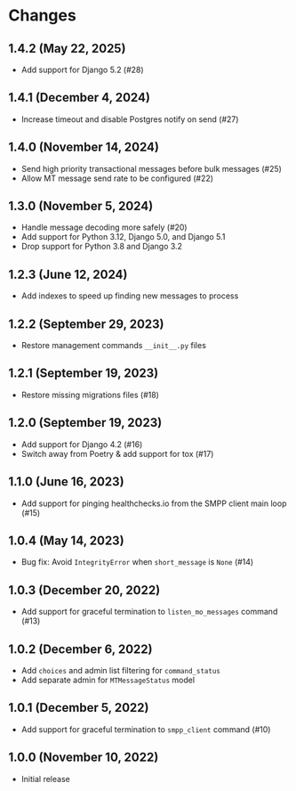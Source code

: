 # Changes

## 1.4.2 (May 22, 2025)

- Add support for Django 5.2 (#28)

## 1.4.1 (December 4, 2024)

- Increase timeout and disable Postgres notify on send (#27)

## 1.4.0 (November 14, 2024)

- Send high priority transactional messages before bulk messages (#25)
- Allow MT message send rate to be configured (#22)

## 1.3.0 (November 5, 2024)

- Handle message decoding more safely (#20)
- Add support for Python 3.12, Django 5.0, and Django 5.1
- Drop support for Python 3.8 and Django 3.2

## 1.2.3 (June 12, 2024)

- Add indexes to speed up finding new messages to process

## 1.2.2 (September 29, 2023)

- Restore management commands `__init__.py` files

## 1.2.1 (September 19, 2023)

- Restore missing migrations files (#18)

## 1.2.0 (September 19, 2023)

- Add support for Django 4.2 (#16)
- Switch away from Poetry & add support for tox (#17)

## 1.1.0 (June 16, 2023)

- Add support for pinging healthchecks.io from the SMPP client main loop (#15)

## 1.0.4 (May 14, 2023)

- Bug fix: Avoid `IntegrityError` when `short_message` is `None` (#14)

## 1.0.3 (December 20, 2022)

- Add support for graceful termination to `listen_mo_messages` command (#13)

## 1.0.2 (December 6, 2022)

- Add `choices` and admin list filtering for `command_status`
- Add separate admin for `MTMessageStatus` model

## 1.0.1 (December 5, 2022)

- Add support for graceful termination to `smpp_client` command (#10)

## 1.0.0 (November 10, 2022)

- Initial release
